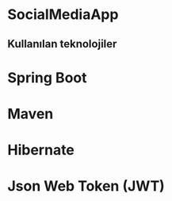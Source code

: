 # SocialMediaApp
## Kullanılan teknolojiler
# Spring Boot
# Maven
# Hibernate
# Json Web Token (JWT)

